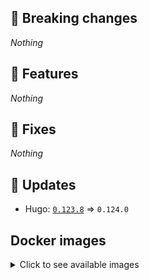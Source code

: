 ## :loudspeaker: Breaking changes

*Nothing*


## :tada: Features

*Nothing*


## :bug: Fixes

*Nothing*


## :heartbeat: Updates

* Hugo: [`0.123.8`](https://github.com/floryn90/docker-hugo/releases/tag/0.123.8) => `0.124.0`


## Docker images

<details>
<summary>Click to see available images</summary>

This release is available from Docker Hub as project `floryn90/hugo` with the following tags:

| Alias tags                   | Version specific tags                      |
| ---------------------------- | ------------------------------------------ |
| `busybox`, `latest`          | `0.124.0-busybox`, `0.124.0`                     |
| `busybox-ci`, `ci`           | `0.124.0-busybox-ci`, `0.124.0-ci`               |
| `busybox-onbuild`, `onbuild` | `0.124.0-busybox-onbuild`, `0.124.0-onbuild`     |
| `alpine`                     | `0.124.0-alpine`                              |
| `alpine-ci`                  | `0.124.0-alpine-ci`                           |
| `alpine-onbuild`             | `0.124.0-alpine-onbuild`                      |
| `asciidoctor`                | `0.124.0-asciidoctor`                         |
| `asciidoctor-ci`             | `0.124.0-asciidoctor-ci`                      |
| `asciidoctor-onbuild`        | `0.124.0-asciidoctor-onbuild`                 |
| `pandoc`                     | `0.124.0-pandoc`                              |
| `pandoc-ci`                  | `0.124.0-pandoc-ci`                           |
| `pandoc-onbuild`             | `0.124.0-pandoc-onbuild`                      |
| `ext-alpine`                 | `0.124.0-ext-alpine`                          |
| `ext-alpine-ci`              | `0.124.0-ext-alpine-ci`                       |
| `ext-alpine-onbuild`         | `0.124.0-ext-alpine-onbuild`                  |
| `ext-asciidoctor`            | `0.124.0-ext-asciidoctor`                     |
| `ext-asciidoctor-ci`         | `0.124.0-ext-asciidoctor-ci`                  |
| `ext-asciidoctor-onbuild`    | `0.124.0-ext-asciidoctor-onbuild`             |
| `ext-pandoc`                 | `0.124.0-ext-pandoc`                          |
| `ext-pandoc-ci`              | `0.124.0-ext-pandoc-ci`                       |
| `ext-pandoc-onbuild`         | `0.124.0-ext-pandoc-onbuild`                  |
| `debian`                     | `0.124.0-debian`                              |
| `debian-ci`                  | `0.124.0-debian-ci`                           |
| `debian-onbuild`             | `0.124.0-debian-onbuild`                      |
| `ext-debian`, `ext`, `latest-ext` | `0.124.0-ext-debian`, `0.124.0-ext`         |
| `ext-debian-ci`, `ext-ci`    | `0.124.0-ext-debian-ci`, `0.124.0-ext-ci`        |
| `ext-debian-onbuild`, `ext-onbuild` | `0.124.0-ext-debian-onbuild`, `0.124.0-ext-onbuild` |
| `ubuntu`                     | `0.124.0-ubuntu`                            |
| `ubuntu-ci`                  | `0.124.0-ubuntu-ci`                         |
| `ubuntu-onbuild`             | `0.124.0-ubuntu-onbuild`                    |
| `ext-ubuntu`                 | `0.124.0-ext-ubuntu`                        |
| `ext-ubuntu-ci`              | `0.124.0-ext-ubuntu-ci`                     |
| `ext-ubuntu-onbuild`         | `0.124.0-ext-ubuntu-onbuild`                |
</details>